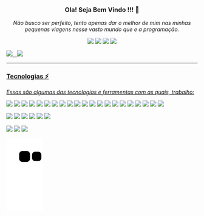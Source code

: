 
<div style="text-align:center;">
<h3 style="text-align:center;"> Ola! Seja Bem Vindo !!! 👋</h3>
<p> <i> Não busco ser perfeito, tento apenas dar o melhor de mim nas minhas pequenas viagens nesse vasto mundo que e a programação. </i> </p>

[![](https://img.shields.io/badge/Gmail-D14836?style=for-the-badge&logo=gmail&logoColor=white)](https://mail.google.com/)
[![](https://img.shields.io/badge/WhatsApp-25D366?style=for-the-badge&logo=whatsapp&logoColor=white)](https://wa.me//5568981054534)
[![](https://img.shields.io/badge/LinkedIn-0077B5?style=for-the-badge&logo=linkedin&logoColor=white)](https://www.linkedin.com/in/roberto-ara%C3%BAjo-de-moraes-1a280587/)
[![](https://img.shields.io/badge/Telegram-2CA5E0?style=for-the-badge&logo=telegram&logoColor=white)]()
</div>

<div>
  <a href="https://github.com/RobertoAraujo">
  <img height="180em" src="https://github-readme-stats.vercel.app/api?username=RobertoAraujo&show_icons=true&theme=dark&include_all_commits=true&count_private=true"/>
    &nbsp 
  <img height="180em" src="https://github-readme-stats.vercel.app/api/top-langs/?username=RobertoAraujo&layout=compact&langs_count=7&theme=dracula"/>
</div>
  <hr>
 <div style="text-align:justify;"> 
<h3><b> Tecnologias ⚡</b></h3>
<p> <i>Essas são algumas das tecnologias e ferramentas com as quais, trabalho: </i> </p> 

[![](https://img.shields.io/badge/HTML5-E34F26?style=for-the-badge&logo=html5&logoColor=white)](https://developer.mozilla.org/pt-BR/docs/Web/HTML)
[![](https://img.shields.io/badge/CSS3-1572B6?style=for-the-badge&logo=css3&logoColor=white)](https://developer.mozilla.org/pt-BR/docs/Web/HTML)
[![](https://img.shields.io/badge/Node.js-43853D?style=for-the-badge&logo=node.js&logoColor=white)](https://nodejs.org/pt-br/download/)
[![](https://img.shields.io/badge/JavaScript-323330?style=for-the-badge&logo=javascript&logoColor=F7DF1E)](https://developer.mozilla.org/pt-BR/docs/Web/JavaScript)
[![](https://img.shields.io/badge/Java-ED8B00?style=for-the-badge&logo=java&logoColor=white)](https://www.java.com/pt-BR/)
[![](https://img.shields.io/badge/MySQL-00000F?style=for-the-badge&logo=mysql&logoColor=white)](https://www.mysql.com/)
[![](https://img.shields.io/badge/PostgreSQL-316192?style=for-the-badge&logo=postgresql&logoColor=white)](https://pgmodeler.io/)
[![](https://img.shields.io/badge/Angular-DD0031?style=for-the-badge&logo=angular&logoColor=white)](https://angular.io/guide/setup-local)
[![](https://img.shields.io/badge/PHP-777BB4?style=for-the-badge&logo=php&logoColor=white)](https://www.php.net/)
[![](https://img.shields.io/badge/React-20232A?style=for-the-badge&logo=react&logoColor=61DAFB)]()
[![](https://img.shields.io/badge/Bootstrap-563D7C?style=for-the-badge&logo=bootstrap&logoColor=white)]()
[![](https://img.shields.io/badge/Spring_Boot-F2F4F9?style=for-the-badge&logo=spring-boot)]()
[![](https://img.shields.io/badge/jQuery-0769AD?style=for-the-badge&logo=jquery&logoColor=white)]()
[![](https://img.shields.io/badge/Spring-6DB33F?style=for-the-badge&logo=spring&logoColor=white)]()
[![](https://img.shields.io/badge/Git-F05032?style=for-the-badge&logo=git&logoColor=white)]()
[![](https://img.shields.io/badge/Oracle-F80000?style=for-the-badge&logo=oracle&logoColor=black)]()
[![](https://img.shields.io/badge/Xampp-F37623?style=for-the-badge&logo=xampp&logoColor=white)]()
[![](https://img.shields.io/badge/Bitbucket-330F63?style=for-the-badge&logo=bitbucket&logoColor=white)]()
[![](https://img.shields.io/badge/gitlab-%23181717.svg?style=for-the-badge&logo=gitlab&logoColor=white)]()
[![](https://img.shields.io/badge/WordPress-%23117AC9.svg?style=for-the-badge&logo=WordPress&logoColor=white)]()
[![]( https://img.shields.io/badge/Heroku-430098?style=for-the-badge&logo=heroku&logoColor=white)]()
 </div> 
  
 <div>  

[![](https://img.shields.io/badge/Visual_Studio-5C2D91?style=for-the-badge&logo=visual%20studio&logoColor=white)](https://code.visualstudio.com/)
[![](https://img.shields.io/badge/Visual_Studio_Code-0078D4?style=for-the-badge&logo=visual%20studio%20code&logoColor=white)](https://code.visualstudio.com/)
[![](https://img.shields.io/badge/Eclipse-2C2255?style=for-the-badge&logo=eclipse&logoColor=white)](https://www.eclipse.org/downloads/)
[![](https://img.shields.io/badge/sublime_text-%23575757.svg?&style=for-the-badge&logo=sublime-text&logoColor=important)](https://www.sublimetext.com/)
[![](https://img.shields.io/badge/Atom-66595C?style=for-the-badge&logo=Atom&logoColor=white)](https://atom.io/)
[![](https://img.shields.io/badge/Notepad++-90E59A.svg?style=for-the-badge&logo=notepad%2B%2B&logoColor=black)](https://notepad-plus-plus.org/downloads/)
</div>
<div>

[![](https://img.shields.io/badge/Windows-0078D6?style=for-the-badge&logo=windows&logoColor=white)]()
[![](https://img.shields.io/badge/Ubuntu-E95420?style=for-the-badge&logo=ubuntu&logoColor=white)]()
[![](https://img.shields.io/badge/Linux-FCC624?style=for-the-badge&logo=linux&logoColor=black)]()
</div>

![Snake animation](https://github.com/RobertoAraujo/RobertoAraujo/blob/output/github-contribution-grid-snake.svg)


  

